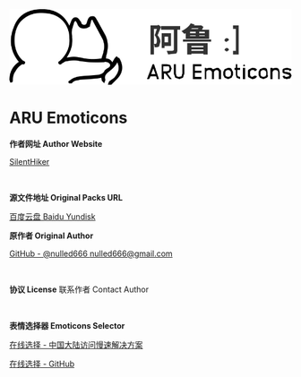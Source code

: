 <img src="libs/Cover.svg" width="640" alt="AluImage Cover">

# ARU Emoticons

**作者网址 Author Website**

[SilentHiker](https://www.weibo.com/silenthiker)

<br>

**源文件地址 Original Packs URL**

[百度云盘 Baidu Yundisk](https://yun.baidu.com/s/1V5QB1d9WqA_jcAnrfbvQOA)

**原作者 Original Author**

[GitHub - @nulled666 <nulled666@gmail.com>](https://github.com/nulled666)

<br>

**协议 License**
联系作者 Contact Author

<br>

**表情选择器 Emoticons Selector**

[在线选择 - 中国大陆访问慢速解决方案](http://passionpenguin.gitee.io/aru/docs/index.html)

[在线选择 - GitHub](http://passionpenguin.github.io/ARU/docs/index.html)
